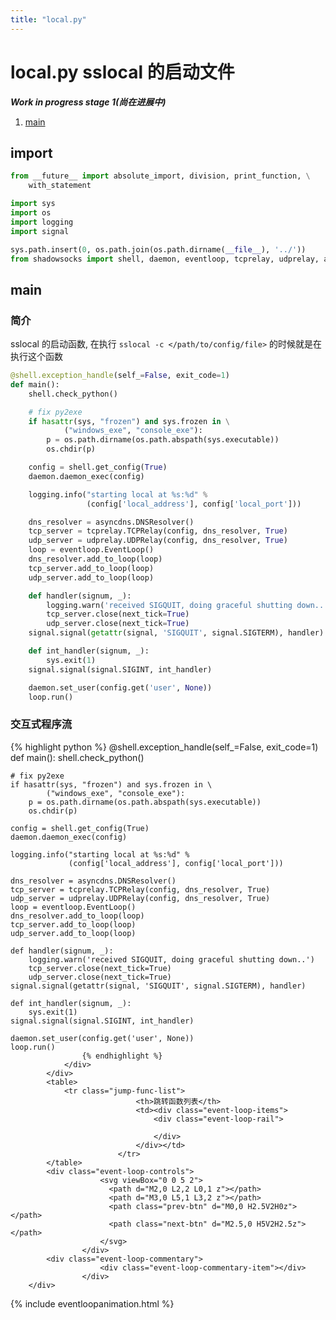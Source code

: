 ```yaml
---
title: "local.py"
---
```


**local.py** sslocal 的启动文件
=============================

**_Work in progress stage 1(尚在进展中)_**

1. [main](#main)

import
-------

```python
from __future__ import absolute_import, division, print_function, \
    with_statement

import sys
import os
import logging
import signal

sys.path.insert(0, os.path.join(os.path.dirname(__file__), '../'))
from shadowsocks import shell, daemon, eventloop, tcprelay, udprelay, asyncdns
```

main
----

### 简介

sslocal 的启动函数, 在执行 `sslocal -c </path/to/config/file>` 的时候就是在执行这个函数

```python
@shell.exception_handle(self_=False, exit_code=1)
def main():
    shell.check_python()

    # fix py2exe
    if hasattr(sys, "frozen") and sys.frozen in \
            ("windows_exe", "console_exe"):
        p = os.path.dirname(os.path.abspath(sys.executable))
        os.chdir(p)

    config = shell.get_config(True)
    daemon.daemon_exec(config)

    logging.info("starting local at %s:%d" %
                 (config['local_address'], config['local_port']))

    dns_resolver = asyncdns.DNSResolver()
    tcp_server = tcprelay.TCPRelay(config, dns_resolver, True)
    udp_server = udprelay.UDPRelay(config, dns_resolver, True)
    loop = eventloop.EventLoop()
    dns_resolver.add_to_loop(loop)
    tcp_server.add_to_loop(loop)
    udp_server.add_to_loop(loop)

    def handler(signum, _):
        logging.warn('received SIGQUIT, doing graceful shutting down..')
        tcp_server.close(next_tick=True)
        udp_server.close(next_tick=True)
    signal.signal(getattr(signal, 'SIGQUIT', signal.SIGTERM), handler)

    def int_handler(signum, _):
        sys.exit(1)
    signal.signal(signal.SIGINT, int_handler)

    daemon.set_user(config.get('user', None))
    loop.run()
```

### 交互式程序流


<!-- Generate by template.js -->
<div class="program-flow-walkthrough" data-panel-title="main 程序执行流" id="main-inter">
			<div class="program-flow-walkthrough-codesource">
				<div class="line-highlight"></div>
				<div class="codehilite">
					{% highlight python %}
@shell.exception_handle(self_=False, exit_code=1)
def main():
    shell.check_python()

    # fix py2exe
    if hasattr(sys, "frozen") and sys.frozen in \
            ("windows_exe", "console_exe"):
        p = os.path.dirname(os.path.abspath(sys.executable))
        os.chdir(p)

    config = shell.get_config(True)
    daemon.daemon_exec(config)

    logging.info("starting local at %s:%d" %
                 (config['local_address'], config['local_port']))

    dns_resolver = asyncdns.DNSResolver()
    tcp_server = tcprelay.TCPRelay(config, dns_resolver, True)
    udp_server = udprelay.UDPRelay(config, dns_resolver, True)
    loop = eventloop.EventLoop()
    dns_resolver.add_to_loop(loop)
    tcp_server.add_to_loop(loop)
    udp_server.add_to_loop(loop)

    def handler(signum, _):
        logging.warn('received SIGQUIT, doing graceful shutting down..')
        tcp_server.close(next_tick=True)
        udp_server.close(next_tick=True)
    signal.signal(getattr(signal, 'SIGQUIT', signal.SIGTERM), handler)

    def int_handler(signum, _):
        sys.exit(1)
    signal.signal(signal.SIGINT, int_handler)

    daemon.set_user(config.get('user', None))
    loop.run()
					{% endhighlight %}
				</div>
			</div>
			<table>
				<tr class="jump-func-list">
								<th>跳转函数列表</th>
								<td><div class="event-loop-items">
									<div class="event-loop-rail">
										
									</div>
								</div></td>
							</tr>
			</table>
			<div class="event-loop-controls">
					    <svg viewBox="0 0 5 2">
					      <path d="M2,0 L2,2 L0,1 z"></path>
					      <path d="M3,0 L5,1 L3,2 z"></path>
					      <path class="prev-btn" d="M0,0 H2.5V2H0z"></path>
					      <path class="next-btn" d="M2.5,0 H5V2H2.5z"></path>
					    </svg>
					</div>
			<div class="event-loop-commentary">
					    <div class="event-loop-commentary-item"></div>
					</div>
		</div>
<!-- Generate by template.js END -->



{% include eventloopanimation.html %}

<script>
/* Transformed by babel-transform.js */
'use strict';

;(function () {
  var mainDOM = document.getElementById('main-inter');
  var mainELA = new EventLoopAnimation(mainDOM);

  mainELA.state().moveToLine(1).showCodeBar().commentary('装饰器 shell.exception_handle 装饰 main 函数, 传入参数 self_=False, exit_code=1').pushJumpFuncList('shell.exception_handle', '/deepinss/2018/01/24/shell.py.html#exception_handle-inter').state().hideCommentary().moveToLine(2).commentary('执行函数').state().hideCommentary().moveToLine(3).commentary('调用 shell.check_python 检查 python 版本').pushJumpFuncList('shell.check_python', '/deepinss/2018/01/24/shell.py.html#check_python-inter').state().hideCommentary().moveToLine(5).commentary('fix py2exe 问题, 下面会给到链接, 这里跳过').pushJumpFuncList('fix py2exe', 'http://www.py2exe.org/index.cgi/WhereAmI').state().hideCommentary().moveToLine(11).commentary('调用 shell.get_config 获取配置项, 传入 True 表明自己是 sslocal 端').pushJumpFuncList('shell.get_config', '/deepinss/2018/01/24/shell.py.html#get_config-inter').state().hideCommentary().moveToLine(12).commentary('调用 daemon.daemon_exec 传入配置, 来决断是否是 deamon 命令(start, stop)').pushJumpFuncList('daemon.daemon_exec(暂无链接)').state().hideCommentary().moveToLine(14).commentary('打印 starting local at %s:%d (config[\'local_address\'], config[\'local_port\'])').state().hideCommentary().moveToLine(17).commentary('实例化 asyncdns.DNSResolver, 用来处理 DNS 的请求').pushJumpFuncList('asyncdns.DNSResolver(暂无链接)').state().hideCommentary().moveToLine(18).commentary('实例化 tcprelay.TCPRelay, 处理 TCP 请求, 传入参数 config, dns_resolver, True(表明自己是 sslocal 端)').pushJumpFuncList('tcprelay.TCPRelay(暂无链接)').state().hideCommentary().moveToLine(19).commentary('实例化 udprelay.UDPRelay, 用来处理 UDP 请求, 传入参数 config, dns_resolver, True(表明自己是 sslocal 端)').state().hideCommentary().moveToLine(20).commentary('实例化 eventloop.EventLoop, 创建事件轮训器').pushJumpFuncList('eventloop.EventLoop(暂无链接)').state().hideCommentary().moveToLine(21).commentary('调用 dns_resolver.add_to_loop, 传入参数 loop, 将自己加入事件轮询器').state().hideCommentary().moveToLine(22).commentary('调用 tcp_server.add_to_loop, 传入参数 loop, 将自己加入事件轮询器').state().hideCommentary().moveToLine(23).commentary('调用 udp_server.add_to_loop, 传入参数 loop, 将自己加入事件轮询器');
})();
/* Transformed by babel-transform.js END */
</script>
